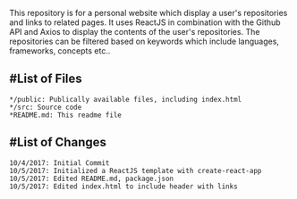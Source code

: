 This repository is for a personal website which display a user's repositories and links to related pages. It uses ReactJS in combination with the Github API and Axios to display the contents of the user's repositories. The repositories can be filtered based on keywords which include languages, frameworks, concepts etc..

#List of Files
--------------

	*/public: Publically available files, including index.html
	*/src: Source code
	*README.md: This readme file

#List of Changes
----------------

	10/4/2017: Initial Commit
	10/5/2017: Initialized a ReactJS template with create-react-app
	10/5/2017: Edited README.md, package.json
	10/5/2017: Edited index.html to include header with links